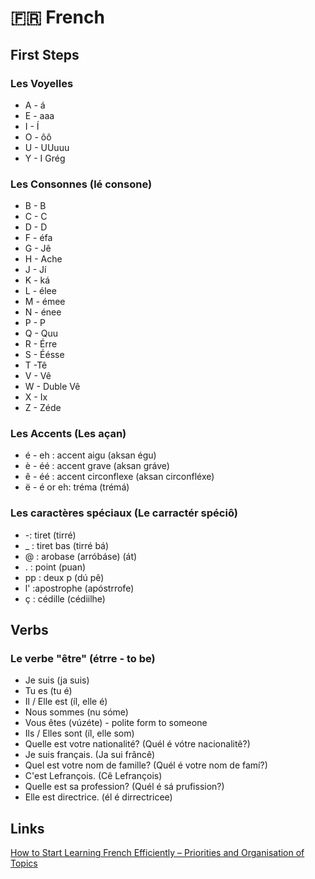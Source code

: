 # 🇫🇷 French

## First Steps

### Les Voyelles

* A - á
* E - aaa
* I - Í
* O - ôô
* U - UUuuu
* Y - I Grég

### Les Consonnes \(lé consone\)

* B - B
* C - C
* D - D
* F - éfa
* G - Jê
* H - Ache
* J - Jí
* K - ká
* L - élee
* M - émee
* N - énee
* P - P
* Q - Quu
* R - Érre
* S - Éésse
* T -Tê
* V - Vê
* W - Duble Vê
* X - Ix
* Z - Zéde

### Les Accents \(Les açan\)

* é - eh : accent aigu \(aksan égu\)
* è - éé : accent grave \(aksan gráve\)
* ê - éé : accent circonflexe \(aksan circonfléxe\)
* ë - é or eh: tréma \(trémá\)

### Les caractères spéciaux \(Le carractér spéciô\)

* -: tiret \(tirré\)
* \_ : tiret bas \(tirré bá\)
* @ : arobase \(arróbáse\) \(át\)
* . : point \(puan\)
* pp : deux p \(dú pê\)
* l' :apostrophe \(apóstrrofe\)
* ç : cédille \(cédiilhe\)

## Verbs

### Le verbe "être" \(étrre - to be\)

* Je suis \(ja suis\)
* Tu es \(tu é\)
* Il / Elle est \(íl, elle é\)
* Nous sommes \(nu sóme\)
* Vous êtes \(vúzéte\) - polite form to someone
* Ils / Elles sont \(íl, elle som\)
* Quelle est votre nationalité? \(Quél é vótre nacionalitê?\)
* Je suis français. \(Ja sui frâncê\)
* Quel est votre nom de famille? \(Quél é votre nom de famí?\)
* C'est Lefrançois. \(Cê Lefrançois\)
* Quelle est sa profession? \(Quél é sá prufission?\)
* Elle est directrice. \(él é dirrectricee\)

## Links

[How to Start Learning French Efficiently – Priorities and Organisation of Topics](https://www.frenchtoday.com/blog/how-to-learn-french/how-start-french-order-topics/)

